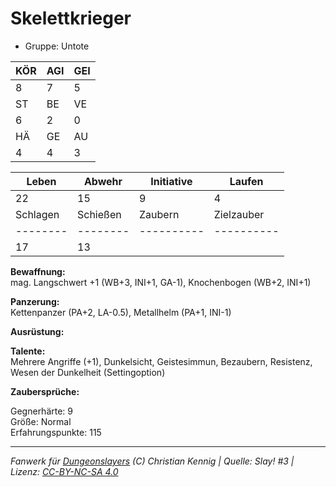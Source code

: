 # Skelettkrieger  
- Gruppe: Untote  

| KÖR | AGI | GEI |  
| --- | --- | --- |  
| 8   | 7   | 5   |
| ST  | BE  | VE  |  
| 6   | 2   | 0   |
| HÄ  | GE  | AU  |  
| 4   | 4   | 3   |


| Leben    | Abwehr   | Initiative | Laufen     |
| -------- | -------- | ---------- | ---------- |
| 22       | 15       | 9          | 4          |
| Schlagen | Schießen | Zaubern    | Zielzauber |
| -------- | -------- | ---------- | ---------- |
| 17       | 13       |            |            |

**Bewaffnung:**  
mag. Langschwert +1 (WB+3, INI+1, GA-1), Knochenbogen (WB+2, INI+1)

**Panzerung:**  
Kettenpanzer (PA+2, LA-0.5), Metallhelm (PA+1, INI-1)

**Ausrüstung:**  


**Talente:**  
Mehrere Angriffe (+1), Dunkelsicht, Geistesimmun, Bezaubern, Resistenz, Wesen der Dunkelheit (Settingoption)

**Zaubersprüche:**  


Gegnerhärte: 9  
Größe: Normal  
Erfahrungspunkte: 115  



___
*Fanwerk für [Dungeonslayers](https://www.dungeonslayers.net/) (C) Christian Kennig | Quelle: Slay! #3 | Lizenz: [CC-BY-NC-SA 4.0](https://creativecommons.org/licenses/by-nc-sa/4.0/deed.de)*